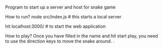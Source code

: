 Program to start up a server and host for snake game

How to run?
node src/index.js # this starts a local server

hit localhost:3000/ # to start the web application

How to play?
Once you have filled in the name and hit start play, you need to use the direction keys to move the snake around.
.
